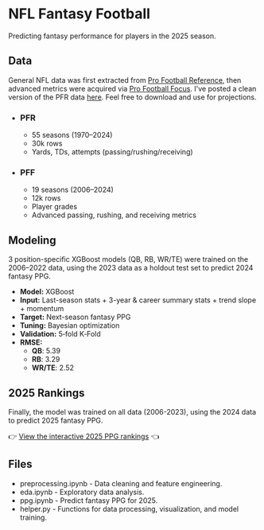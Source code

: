 # NFL Fantasy Football
Predicting fantasy performance for players in the 2025 season.

## Data
General NFL data was first extracted from [Pro Football Reference](https://www.pro-football-reference.com), then advanced metrics were acquired via [Pro Football Focus](https://www.pff.com). I've posted a clean version of the PFR data [here](https://www.kaggle.com/datasets/heefjones/nfl-fantasy-data-1970-2024). Feel free to download and use for projections.

- ### PFR
  - 55 seasons (1970–2024)
  - 30k rows
  - Yards, TDs, attempts (passing/rushing/receiving)

- ### PFF
  - 19 seasons (2006–2024)
  - 12k rows
  - Player grades
  - Advanced passing, rushing, and receiving metrics

## Modeling
3 position-specific XGBoost models (QB, RB, WR/TE) were trained on the 2006–2022 data, using the 2023 data as a holdout test set to predict 2024 fantasy PPG.

- **Model:** XGBoost
- **Input:** Last-season stats + 3-year & career summary stats + trend slope + momentum
- **Target:** Next-season fantasy PPG
- **Tuning:** Bayesian optimization
- **Validation:** 5‑fold K‑Fold
- **RMSE:**
  - **QB**: 5.39
  - **RB**: 3.29
  - **WR/TE**: 2.52

## 2025 Rankings
Finally, the model was trained on all data (2006-2023), using the 2024 data to predict 2025 fantasy PPG. 

👉 [View the interactive 2025 PPG rankings](https://heefjones.github.io/nfl_fantasy) 👈

## Files
- preprocessing.ipynb - Data cleaning and feature engineering.
- eda.ipynb - Exploratory data analysis.
- ppg.ipynb - Predict fantasy PPG for 2025.
- helper.py - Functions for data processing, visualization, and model training.
